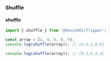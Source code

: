 ### Shuffle

#### shuffle

```ts
import { shuffle } from '@kevink01/flipper';

const array = [1, 4, 6, 8, 9];
console.log(shuffle(array)); // [4,6,1,9,8]

console.log(shuffle(array)); // [9,1,6,8,4]
```

